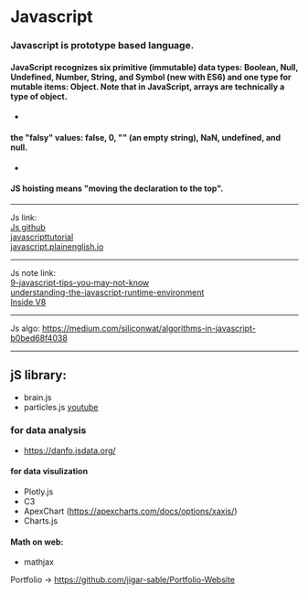 # Javascript  
### Javascript is prototype based language.

#### JavaScript recognizes six primitive (immutable) data types: Boolean, Null, Undefined, Number, String, and Symbol (new with ES6) and one type for mutable items: Object. Note that in JavaScript, arrays are technically a type of object.  
-  
#### the "falsy" values: false, 0, "" (an empty string), NaN, undefined, and null.  
-  

#### JS hoisting means "moving the declaration to the top".   
-------  

Js link:  
[Js github](https://github.com/zloirock/core-js#ecmascript-array)  
[javascripttutorial](https://www.javascripttutorial.net/)    
[javascript.plainenglish.io](https://javascript.plainenglish.io/)    


------------------------------  
Js note link:  
[9-javascript-tips-you-may-not-know](https://www.chevtek.io/9-javascript-tips-you-may-not-know/#stack)    
[understanding-the-javascript-runtime-environment](https://medium.com/@gemma.croad/understanding-the-javascript-runtime-environment-4dd8f52f6fca)  
[Inside V8](https://frarizzi.science/journal/web-engineering/javascript-main-thread-dissected)  

------------------------    
Js algo: https://medium.com/siliconwat/algorithms-in-javascript-b0bed68f4038  
  
------------------------------  

## jS library:
  - brain.js  
  - particles.js [youtube](https://www.youtube.com/watch?v=1yAR1eNWbCE)  
  
    
### for data analysis  
- https://danfo.jsdata.org/  

#### for data visulization  
- Plotly.js  
- C3  
- ApexChart (https://apexcharts.com/docs/options/xaxis/)  
- Charts.js  
#### Math on web:
- mathjax


Portfolio ->
https://github.com/jigar-sable/Portfolio-Website
